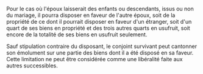 Pour le cas où l'époux laisserait des enfants ou descendants, issus ou non du mariage, il pourra disposer en faveur de l'autre époux, soit de la propriété de ce dont il pourrait disposer en faveur d'un étranger, soit d'un quart de ses biens en propriété et des trois autres quarts en usufruit, soit encore de la totalité de ses biens en usufruit seulement.

Sauf stipulation contraire du disposant, le conjoint survivant peut cantonner son émolument sur une partie des biens dont il a été disposé en sa faveur. Cette limitation ne peut être considérée comme une libéralité faite aux autres successibles.
